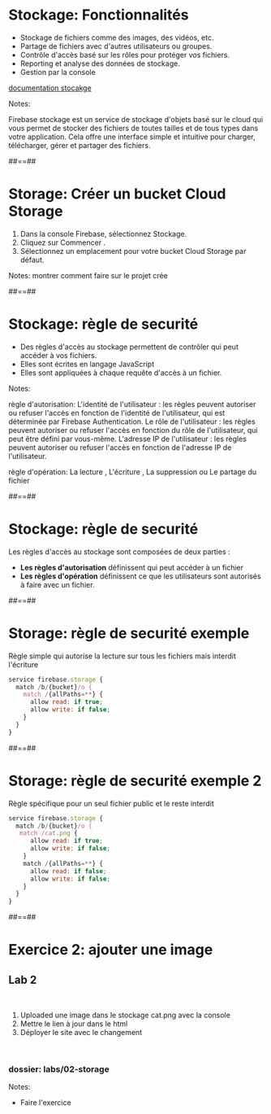 # Stockage: Fonctionnalités

* Stockage de fichiers comme des images, des vidéos, etc.
* Partage de fichiers avec d'autres utilisateurs ou groupes.
* Contrôle d'accès basé sur les rôles pour protéger vos fichiers.
* Reporting et analyse des données de stockage.
* Gestion par la console

[documentation stocakge](https://firebase.google.com/docs/storage?hl=en)
<!-- .element: class="credits" -->

Notes:

Firebase stockage est un service de stockage d'objets basé sur le cloud qui vous permet de stocker des fichiers de toutes tailles et de tous types dans votre application.
Cela offre une interface simple et intuitive pour charger, télécharger, gérer et partager des fichiers.

##==##

# Storage: Créer un bucket Cloud Storage

1. Dans la console Firebase, sélectionnez Stockage.
2. Cliquez sur Commencer .
3. Sélectionnez un emplacement pour votre bucket Cloud Storage par défaut.

Notes:
montrer comment faire sur le projet crée

##==##

# Stockage: règle de securité

* Des règles d'accès au stockage permettent de contrôler qui peut accéder à vos fichiers.
* Elles sont écrites en langage JavaScript 
* Elles sont appliquées à chaque requête d'accès à un fichier.


Notes:

règle d'autorisation:
L'identité de l'utilisateur : les règles peuvent autoriser ou refuser l'accès en fonction de l'identité de l'utilisateur, qui est déterminée par Firebase Authentication.
Le rôle de l'utilisateur : les règles peuvent autoriser ou refuser l'accès en fonction du rôle de l'utilisateur, qui peut être défini par vous-même.
L'adresse IP de l'utilisateur : les règles peuvent autoriser ou refuser l'accès en fonction de l'adresse IP de l'utilisateur.

règle d'opération: La lecture , L'écriture , La suppression ou Le partage du fichier

##==##

# Stockage: règle de securité

Les règles d'accès au stockage sont composées de deux parties :

* **Les règles d'autorisation** définissent qui peut accéder à un fichier
* **Les règles d'opération** définissent ce que les utilisateurs sont autorisés à faire avec un fichier.

##==##

<!-- .slide: class="with-code consolas" -->

# Storage: règle de securité exemple

Règle simple qui autorise la lecture sur tous les fichiers mais interdit l'écriture

```js
service firebase.storage {
  match /b/{bucket}/o {
    match /{allPaths=**} {
      allow read: if true;
      allow write: if false;
    }
  }
}
```

##==##

<!-- .slide: class="with-code consolas" -->

# Storage: règle de securité exemple 2

Règle spécifique pour un seul fichier public et le reste interdit

```js
service firebase.storage {
  match /b/{bucket}/o {
   match /cat.png {
      allow read: if true;
      allow write: if false;
    }
    match /{allPaths=**} {
      allow read: if false;
      allow write: if false;
    }
  }
}
```

##==##

<!-- .slide: class="exercice" -->

# Exercice 2: ajouter une image

## Lab 2

<br>

1. Uploaded une image dans le stockage cat.png avec la console
2. Mettre le lien à jour dans le html
3. Déployer le site avec le changement

<br>

### dossier: labs/02-storage

Notes:

- Faire l'exercice
